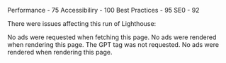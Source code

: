 Performance - 75
Accessibiliry - 100
Best Practices - 95
SE0 - 92


There were issues affecting this run of Lighthouse:

No ads were requested when fetching this page.
No ads were rendered when rendering this page.
The GPT tag was not requested.
No ads were rendered when rendering this page.